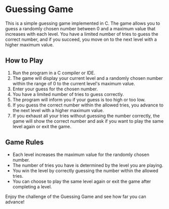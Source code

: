 # Guessing Game

This is a simple guessing game implemented in C. The game allows you to guess a randomly chosen number between 0 and a maximum value that increases with each level. You have a limited number of tries to guess the correct number, and if you succeed, you move on to the next level with a higher maximum value.

## How to Play

1. Run the program in a C compiler or IDE.
2. The game will display your current level and a randomly chosen number within the range of 0 to the current level's maximum value.
3. Enter your guess for the chosen number.
4. You have a limited number of tries to guess correctly.
5. The program will inform you if your guess is too high or too low.
6. If you guess the correct number within the allowed tries, you advance to the next level with a higher maximum value.
7. If you exhaust all your tries without guessing the number correctly, the game will show the correct number and ask if you want to play the same level again or exit the game.

## Game Rules

- Each level increases the maximum value for the randomly chosen number.
- The number of tries you have is determined by the level you are playing.
- You win the level by correctly guessing the number within the allowed tries.
- You can choose to play the same level again or exit the game after completing a level.

Enjoy the challenge of the Guessing Game and see how far you can advance!
